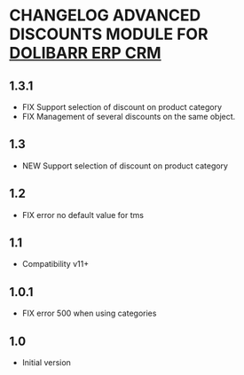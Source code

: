 # CHANGELOG ADVANCED DISCOUNTS MODULE FOR <a href="https://www.dolibarr.org">DOLIBARR ERP CRM</a>

## 1.3.1

- FIX Support selection of discount on product category
- FIX Management of several discounts on the same object.

## 1.3

- NEW Support selection of discount on product category

## 1.2

- FIX error no default value for tms

## 1.1

- Compatibility v11+

## 1.0.1

- FIX error 500 when using categories

## 1.0

- Initial version

